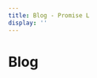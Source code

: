 ```yaml
---
title: Blog - Promise L
display: ''
---
```


<div class="prose m-auto mb-8 select-none">
  <h1 class="mb-0">
    Blog
  </h1>
</div>

<CommonList path='/posts' />

